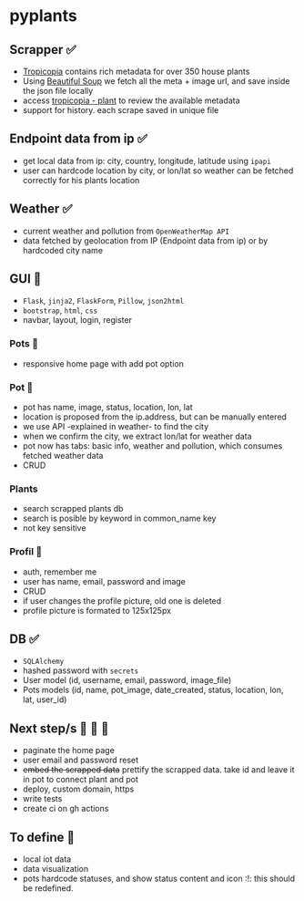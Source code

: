 # pyplants

## Scrapper ✅

- [Tropicopia](http://www.tropicopia.com/house-plant/) contains rich metadata for over 350 house plants
- Using [Beautiful Soup](https://www.crummy.com/software/BeautifulSoup/bs4/doc/) we fetch all the meta + image url, and save inside the json file locally
- access [tropicopia - plant](http://www.tropicopia.com/house-plant/detail.np/detail-01.html) to review the available metadata
- support for history. each scrape saved in unique file

## Endpoint data from ip ✅

- get local data from ip: city, country, longitude, latitude using `ipapi`
- user can hardcode location by city, or lon/lat so weather can be fetched correctly for his plants location

## Weather ✅

- current weather and pollution from `OpenWeatherMap API`
- data fetched by geolocation from IP (Endpoint data from ip) or by hardcoded city name

## GUI 🚧

- `Flask`, `jinja2`, `FlaskForm`, `Pillow`, `json2html`
- `bootstrap`, `html`, `css`
- navbar, layout, login, register

### Pots 🚧

- responsive home page with add pot option

### Pot 🚧

- pot has name, image, status, location, lon, lat
- location is proposed from the ip.address, but can be manually entered
- we use API -explained in weather- to find the city
- when we confirm the city, we extract lon/lat for weather data
- pot now has tabs: basic info, weather and pollution, which consumes fetched weather data
- CRUD

### Plants

- search scrapped plants db
- search is posible by keyword in common_name key
- not key sensitive

### Profil 🚧

- auth, remember me
- user has name, email, password and image
- CRUD
- if user changes the profile picture, old one is deleted
- profile picture is formated to 125x125px

## DB ✅

- `SQLAlchemy`
- hashed password with `secrets`
- User model (id, username, email, password, image_file)
- Pots models (id, name, pot_image, date_created, status, location, lon, lat, user_id)

## Next step/s 🚧 🚧 🚧

- paginate the home page
- user email and password reset
- ~~embed the scrapped data~~ prettify the scrapped data. take id and leave it in pot to connect plant and pot
- deploy, custom domain, https
- write tests
- create ci on gh actions

## To define 🤔

- local iot data
- data visualization
- pots hardcode statuses, and show status content and icon :!: this should be redefined.
